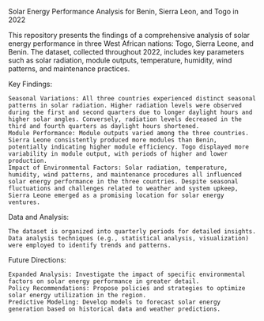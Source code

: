 Solar Energy Performance Analysis for Benin, Sierra Leon, and Togo in 2022

This repository presents the findings of a comprehensive analysis of solar energy performance in three West African nations: Togo, Sierra Leone, and Benin. The dataset, collected throughout 2022, includes key parameters such as solar radiation, module outputs, temperature, humidity, wind patterns, and maintenance practices.

Key Findings:

    Seasonal Variations: All three countries experienced distinct seasonal patterns in solar radiation. Higher radiation levels were observed during the first and second quarters due to longer daylight hours and higher solar angles. Conversely, radiation levels decreased in the third and fourth quarters as daylight hours shortened.
    Module Performance: Module outputs varied among the three countries. Sierra Leone consistently produced more modules than Benin, potentially indicating higher module efficiency. Togo displayed more variability in module output, with periods of higher and lower production.
    Impact of Environmental Factors: Solar radiation, temperature, humidity, wind patterns, and maintenance procedures all influenced solar energy performance in the three countries. Despite seasonal fluctuations and challenges related to weather and system upkeep, Sierra Leone emerged as a promising location for solar energy ventures.

Data and Analysis:

    The dataset is organized into quarterly periods for detailed insights.
    Data analysis techniques (e.g., statistical analysis, visualization) were employed to identify trends and patterns.

Future Directions:

    Expanded Analysis: Investigate the impact of specific environmental factors on solar energy performance in greater detail.
    Policy Recommendations: Propose policies and strategies to optimize solar energy utilization in the region.
    Predictive Modeling: Develop models to forecast solar energy generation based on historical data and weather predictions.
